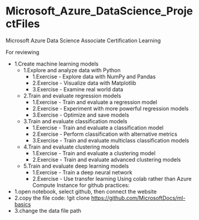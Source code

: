 # Microsoft_Azure_DataScience_ProjectFiles
Microsoft Azure Data Science Associate Certification Learning

For reviewing 

- 1.Create machine learning models
  - 1.Explore and analyze data with Python
    - 1.Exercise - Explore data with NumPy and Pandas
    - 2.Exercise - Visualize data with Matplotlib
    - 3.Exercise - Examine real world data
  - 2.Train and evaluate regression models
    - 1.Exercise - Train and evaluate a regression model
    - 2.Exercise - Experiment with more powerful regression models
    - 3.Exercise - Optimize and save models
  - 3.Train and evaluate classification models
    - 1.Exercise - Train and evaluate a classification model
    - 2.Exercise - Perform classification with alternative metrics
    - 3.Exercise - Train and evaluate multiclass classification models
  - 4.Train and evaluate clustering models
    - 1.Exercise - Train and evaluate a clustering model
    - 2.Exercise - Train and evaluate advanced clustering models
  - 5.Train and evaluate deep learning models
    - 1.Exercise - Train a deep neural network
    - 2.Exercise - Use transfer learning
Using colab rather than Azure Compute Instance for github practices:
- 1.open notebook, select github, then connect the website
- 2.copy the file code: !git clone https://github.com/MicrosoftDocs/ml-basics
- 3.change the data file path
